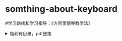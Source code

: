 # somthing-about-keyboard

#学习路线和学习指导：《方百里钢琴教学法》
<details>
  <summary>福利有目录，pdf链接</summary>
  链接: https://pan.baidu.com/s/1ckti8aleg3gqcySkjsjq7w 提取码: jcj9 复制这段内容后打开百度网盘手机App，操作更方便哦
</details>
